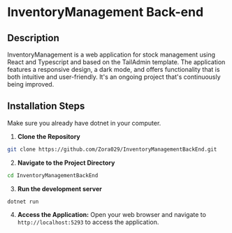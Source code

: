 # InventoryManagement Back-end

## Description

InventoryManagement is a web application for stock management using React and Typescript and based on the TailAdmin template. The application features a responsive design, a dark mode, and offers functionality that is both intuitive and user-friendly. It's an ongoing project that's continuously being improved.

## Installation Steps

Make sure you already have dotnet in your computer.

1. **Clone the Repository**

```bash
git clone https://github.com/Zora029/InventoryManagementBackEnd.git
```

2. **Navigate to the Project Directory**

```bash
cd InventoryManagementBackEnd
```

3. **Run the development server**

```bash
dotnet run
```

4. **Access the Application:** Open your web browser and navigate to `http://localhost:5293` to access the application.
